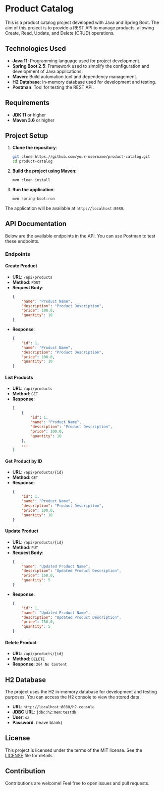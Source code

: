 # Product Catalog

This is a product catalog project developed with Java and Spring Boot. The aim of this project is to provide a REST API to manage products, allowing Create, Read, Update, and Delete (CRUD) operations.

## Technologies Used

- **Java 11**: Programming language used for project development.
- **Spring Boot 2.5**: Framework used to simplify the configuration and development of Java applications.
- **Maven**: Build automation tool and dependency management.
- **H2 Database**: In-memory database used for development and testing.
- **Postman**: Tool for testing the REST API.

## Requirements

- **JDK 11** or higher
- **Maven 3.6** or higher

## Project Setup

1. **Clone the repository**:
    ```bash
    git clone https://github.com/your-username/product-catalog.git
    cd product-catalog
    ```

2. **Build the project using Maven**:
    ```bash
    mvn clean install
    ```

3. **Run the application**:
    ```bash
    mvn spring-boot:run
    ```

The application will be available at `http://localhost:8080`.

## API Documentation

Below are the available endpoints in the API. You can use Postman to test these endpoints.

### Endpoints

#### Create Product

- **URL**: `/api/products`
- **Method**: `POST`
- **Request Body**:
    ```json
    {
        "name": "Product Name",
        "description": "Product Description",
        "price": 100.0,
        "quantity": 10
    }
    ```
- **Response**:
    ```json
    {
        "id": 1,
        "name": "Product Name",
        "description": "Product Description",
        "price": 100.0,
        "quantity": 10
    }
    ```

#### List Products

- **URL**: `/api/products`
- **Method**: `GET`
- **Response**:
    ```json
    [
        {
            "id": 1,
            "name": "Product Name",
            "description": "Product Description",
            "price": 100.0,
            "quantity": 10
        },
        ...
    ]
    ```

#### Get Product by ID

- **URL**: `/api/products/{id}`
- **Method**: `GET`
- **Response**:
    ```json
    {
        "id": 1,
        "name": "Product Name",
        "description": "Product Description",
        "price": 100.0,
        "quantity": 10
    }
    ```

#### Update Product

- **URL**: `/api/products/{id}`
- **Method**: `PUT`
- **Request Body**:
    ```json
    {
        "name": "Updated Product Name",
        "description": "Updated Product Description",
        "price": 150.0,
        "quantity": 5
    }
    ```
- **Response**:
    ```json
    {
        "id": 1,
        "name": "Updated Product Name",
        "description": "Updated Product Description",
        "price": 150.0,
        "quantity": 5
    }
    ```

#### Delete Product

- **URL**: `/api/products/{id}`
- **Method**: `DELETE`
- **Response**: `204 No Content`

## H2 Database

The project uses the H2 in-memory database for development and testing purposes. You can access the H2 console to view the stored data.

- **URL**: `http://localhost:8080/h2-console`
- **JDBC URL**: `jdbc:h2:mem:testdb`
- **User**: `sa`
- **Password**: (leave blank)

## License

This project is licensed under the terms of the MIT license. See the [LICENSE](LICENSE) file for details.

## Contribution

Contributions are welcome! Feel free to open issues and pull requests.
